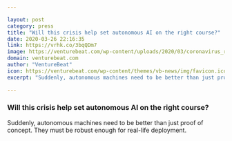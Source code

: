 ```yaml
---

layout: post
category: press
title: "Will this crisis help set autonomous AI on the right course?"
date: 2020-03-26 22:16:35
link: https://vrhk.co/3bqQDm7
image: https://venturebeat.com/wp-content/uploads/2020/03/coronavirus_robots.jpg?w=1200&strip=all
domain: venturebeat.com
author: "VentureBeat"
icon: https://venturebeat.com/wp-content/themes/vb-news/img/favicon.ico
excerpt: "Suddenly, autonomous machines need to be better than just proof of concept. They must be robust enough for real-life deployment."

---
```


### Will this crisis help set autonomous AI on the right course?

Suddenly, autonomous machines need to be better than just proof of concept. They must be robust enough for real-life deployment.